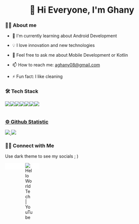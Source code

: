 <h1 align="center">👋 Hi Everyone, I'm Ghany</h1>

### 👩‍💻 About me

- 🌱 I'm currently learning about Android Development

- 💡 I love innovation and new technologies 

- 💬 Feel free to ask me about Mobile Development or Kotlin

- 📫 How to reach me: aghany08@gmail.com

- ⚡ Fun fact: I like cleaning

### 🛠 Tech Stack
<a href="https://developer.android.com/studio/intro" target="_blank"> <img align="left" src="https://img.icons8.com/color/30/android-studio.png" />
  
<a href="https://kotlinlang.org" target="_blank"> <img align="left" src="https://img.icons8.com/color/30/kotlin.png"/>
  
<a href="https://dev.java/" target="_blank"> <img align="left" src="https://img.icons8.com/color/30/java.png"/>
  
<a href="https://www.jetbrains.com/idea" target="_blank"> <img align="left" src="https://img.icons8.com/color/30/intellij-idea.png"/>
  
<a href="https://code.visualstudio.com/" target="_blank"> <img align="left" src="https://img.icons8.com/color/30/visual-studio-code-2019.png"/>

<a href="https://git-scm.com" target="_blank"> <img align="left" src="https://img.icons8.com/color/30/git.png"/>
  
<a href="https://github.com/" target="_blank"> <img align="left" src="https://img.icons8.com/color/30/github.png"/>
<br>
<br>

### ⚙️ Github Statistic
<p align="left">
<a href="https://github.com/abghany">
  <img height="140em" src="https://github-readme-stats-eight-theta.vercel.app/api?username=abghany&show_icons=true&theme=dark&include_all_commits=true&count_private=true"/>
  <img height="140em" src="https://github-readme-stats-eight-theta.vercel.app/api/top-langs/?username=abghany&layout=compact&langs_count=8&theme=dark"/>
</a>
</p>

### 🤝🏻 Connect with Me
Use dark theme to see my socials ; )

<a href="https://www.linkedin.com/in/abghany/" target="_blank"><img align="left" alt="abghany08 | LinkedIn" width="22px" src="https://github.com/Aakarsh-B/trying-repos/blob/master/linkedin.svg" />
<a href="https://instagram.com/abghany08" target="_blank"><img align="left" alt="abghany08 | Instagram" width="22px" src="https://github.com/Aakarsh-B/trying-repos/blob/master/insta.svg" />
<a href="https://www.twitter.com/abghany08" target="_blank"><img align="left" alt="abghany08 | Twitter" width="22px" src="https://github.com/Aakarsh-B/trying-repos/blob/master/twitter.svg" />
<a href="https://www.youtube.com/channel/UCw4P-97bspnJCq9CFWAhKZw" target="_blank"><img align="left" alt="HelloWorld Tech | YouTube" width="24px" src="https://user-images.githubusercontent.com/73926625/158122165-86d828f9-679b-49c4-9896-eadfd45237c8.png" />
<a href="https://medium.com/@abghany08" target="_blank"><img align="left" alt="abghany08 | Medium" width="22px" src="https://github.com/Aakarsh-B/trying-repos/blob/master/medium.svg" />
